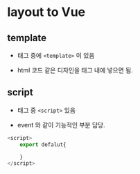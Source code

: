 # layout to Vue

## template

* 태그 중에 ``<template>`` 이 있음

* html 코드 같은 디자인을 태그 내에 넣으면 됨.

## script

* 태그 중 ``<script>`` 있음

* event 와 같이 기능적인 부분 담당.

```js
<script>
    export defalut{

    }
</script>
```